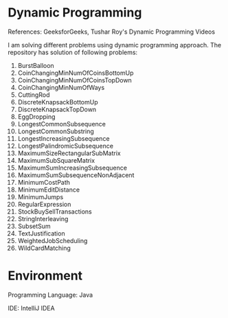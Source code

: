 # Dynamic Programming
References: GeeksforGeeks, Tushar Roy's Dynamic Programming Videos

I am solving different problems using dynamic programming approach. The repository has solution of following problems:

1.	BurstBalloon
2.	CoinChangingMinNumOfCoinsBottomUp
3.	CoinChangingMinNumOfCoinsTopDown
4.	CoinChangingMinNumOfWays
5.	CuttingRod
6.	DiscreteKnapsackBottomUp
7.	DiscreteKnapsackTopDown
8.	EggDropping
9.	LongestCommonSubsequence
10.	LongestCommonSubstring
11.	LongestIncreasingSubsequence
12.	LongestPalindromicSubsequence
13.	MaximumSizeRectangularSubMatrix
14.	MaximumSubSquareMatrix
15.	MaximumSumIncreasingSubsequence
16.	MaximumSumSubsequenceNonAdjacent
17.	MinimumCostPath
18.	MinimumEditDistance
19.	MinimumJumps
20.	RegularExpression
21.	StockBuySellTransactions
22.	StringInterleaving
23.	SubsetSum
24.	TextJustification
25.	WeightedJobScheduling
26.	WildCardMatching

# Environment
Programming Language: Java

IDE: IntelliJ IDEA
